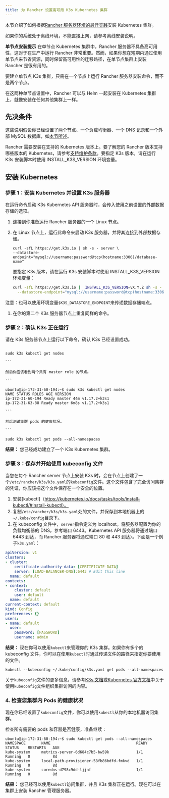 ```yaml
---
title: 为 Rancher 设置高可用 K3s Kubernetes 集群
---
```


本节介绍了如何根据[Rancher 服务器环境的最佳实践](/docs/rancher2.5/overview/architecture-recommendations/)安装 Kubernetes 集群。

如果你的系统处于离线环境，不能直接上网，请参考离线安装说明。

**单节点安装提示**
在单节点 Kubernetes 集群中，Rancher 服务器不具备高可用性，这对于在生产中运行 Rancher 非常重要。然而，如果你想在短期内通过使用单节点来节省资源，同时保留高可用性的迁移路径，在单节点集群上安装 Rancher 是很有用的。

要建立单节点 K3s 集群，只需在一个节点上运行 Rancher 服务器安装命令，而不是两个节点。

在这两种单节点设置中，Rancher 可以与 Helm 一起安装在 Kubernetes 集群上，就像安装在任何其他集群上一样。

## 先决条件

这些说明假设你已经设置了两个节点、一个负载均衡器、一个 DNS 记录和一个外部 MySQL 数据库，如[本节所述](/docs/rancher2.5/installation/resources/k8s-tutorials/infrastructure-tutorials/infra-for-ha-with-external-db/)。

Rancher 需要安装在支持的 Kubernetes 版本上。要了解您的 Rancher 版本支持哪些版本的 Kubernetes，请参考[支持维护条款](https://rancher.com/support-maintenance-terms/)。要指定 K3s 版本，请在运行 K3s 安装脚本时使用 INSTALL_K3S_VERSION 环境变量。

## 安装 Kubernetes

### 步骤 1：安装 Kubernetes 并设置 K3s 服务器

在运行命令启动 K3s Kubernetes API 服务器时，会传入使用之前设置的外部数据存储的选项。

1. 连接到你准备运行 Rancher 服务器的一个 Linux 节点。
1. 在 Linux 节点上，运行此命令来启动 K3s 服务器，并将其连接到外部数据存储。

   ```
   curl -sfL https://get.k3s.io | sh -s - server \
   --datastore-endpoint="mysql://username:password@tcp(hostname:3306)/database-name"
   ```

   要指定 K3s 版本，请在运行 K3s 安装脚本时使用 INSTALL_K3S_VERSION 环境变量：

   ```sh
   curl -sfL https://get.k3s.io |  INSTALL_K3S_VERSION=vX.Y.Z sh -s - server \
     --datastore-endpoint="mysql://username:password@tcp(hostname:3306)/database-name"
   ```

注意：也可以使用环境变量`$K3S_DATASTORE_ENDPOINT`来传递数据存储端点。

1. 在你的第二个 K3s 服务器节点上重复同样的命令。

### 步骤 2：确认 K3s 正在运行

请在 K3s 服务器节点上运行以下命令，确认 K3s 已经设置成功。

````

sudo k3s kubectl get nodes

```

然后你应该看到两个具有 master role 的节点。

```

ubuntu@ip-172-31-60-194:~$ sudo k3s kubectl get nodes
NAME STATUS ROLES AGE VERSION
ip-172-31-60-194 Ready master 44m v1.17.2+k3s1
ip-172-31-63-88 Ready master 6m8s v1.17.2+k3s1

```

然后测试集群 pods 的健康状况。

```

sudo k3s kubectl get pods --all-namespaces

````

**结果：** 您已经成功建立了一个 K3s Kubernetes 集群。

### 步骤 3：保存并开始使用 kubeconfig 文件

当您在每个 Rancher server 节点上安装 K3s 时，会在节点上创建了一个`/etc/rancher/k3s/k3s.yaml`的`kubeconfig`文件。这个文件包含了完全访问集群的凭证，你应该把这个文件保存在一个安全的位置。

1. 安装[kubectl]（https://kubernetes.io/docs/tasks/tools/install-kubectl/#install-kubectl）。
2. 复制`/etc/rancher/k3s/k3s.yaml`处的文件，并保存到本地机器上的`~/.kube/config`目录下。
3. 在 kubeconfig 文件中，`server`指令定义为 localhost。将服务器配置为你的负载均衡器的 DNS，参考端口 6443。Kubernetes API 服务器将通过端口 6443 到达，而 Rancher 服务器将通过端口 80 和 443 到达）。下面是一个例子`k3s.yaml`：

```yml
apiVersion: v1
clusters:
- cluster:
    certificate-authority-data: [CERTIFICATE-DATA]
    server: [LOAD-BALANCER-DNS]:6443 # Edit this line
  name: default
contexts:
- context:
    cluster: default
    user: default
  name: default
current-context: default
kind: Config
preferences: {}
users:
- name: default
  user:
    password: [PASSWORD]
    username: admin
```

**结果：** 现在你可以使用`kubectl`来管理你的 K3s 集群。如果你有多个的 kubeconfig 文件，你可以在使用`kubectl`时通过传递文件的路径来指定你要使用的文件。

```
kubectl --kubeconfig ~/.kube/config/k3s.yaml get pods --all-namespaces
```

关于`kubeconfig`文件的更多信息，请参考[K3s 文档](/docs/k3s/cluster-access/)或[Kubernetes 官方文档](https://kubernetes.io/docs/concepts/configuration/organize-cluster-access-kubeconfig/)中关于使用`kubeconfig`文件组织集群访问的内容。

### 4. 检查您集群内 Pods 的健康状况

现在你已经设置了`kubeconfig`文件，你可以使用`kubectl`从你的本地机器访问集群。

检查所有需要的 pods 和容器是否健康，准备继续：

```
ubuntu@ip-172-31-60-194:~$ sudo kubectl get pods --all-namespaces
NAMESPACE       NAME                                      READY   STATUS    RESTARTS   AGE
kube-system     metrics-server-6d684c7b5-bw59k            1/1     Running   0          8d
kube-system     local-path-provisioner-58fb86bdfd-fmkvd   1/1     Running   0          8d
kube-system     coredns-d798c9dd-ljjnf                    1/1     Running   0          8d
```

**结果：** 您已经可以使用`kubectl`访问集群，并且 K3s 集群正在运行。现在可以在集群上安装 Rancher 管理服务器。
